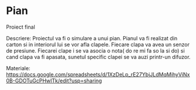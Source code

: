 # Pian
Proiect final

Descriere:
	Proiectul va fi o simulare a unui pian. Pianul va fi realizat din carton si in interiorul lui se vor afla clapele. Fiecare clapa va avea un senzor de presiune. Fiecarei clape i se va asocia o nota( do re mi fa so la si do) si cand clapa va fi apasata, sunetul specific clapei se va auzi printr-un difuzor.

Materiale:
	   https://docs.google.com/spreadsheets/d/1XzDeLp_rE27YbjJLdMqMihyViNx0B-GDOTuGcPHwITk/edit?usp=sharing
